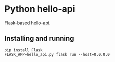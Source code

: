 # Python hello-api

Flask-based hello-api.

## Installing and running

```
pip install Flask
FLASK_APP=hello_api.py flask run --host=0.0.0.0
```
